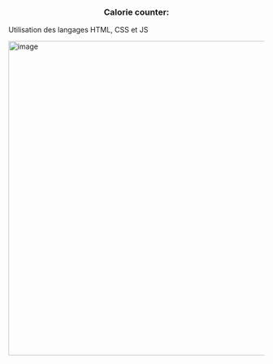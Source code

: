 <h3 align="center">Calorie counter:</h3>

<p align="left">Utilisation des langages HTML, CSS et JS</p>

<p align="left"><img width="619" alt="image" src="https://github.com/Hafida3412/Building-a-Calorie-Counter/assets/160515207/c02b538a-2aef-4a19-9da0-b4c70b955b90">





